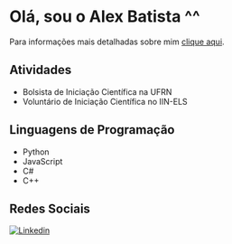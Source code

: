 # Olá, sou o Alex Batista ^^
Para informações mais detalhadas sobre mim [clique aqui](https://sites.google.com/view/alex-batista-da-costa/p%C3%A1gina-inicial).

## Atividades
- Bolsista de Iniciação Científica na UFRN
- Voluntário de Iniciação Científica no IIN-ELS

## Linguagens de Programação
- Python
- JavaScript
- C#
- C++

## Redes Sociais
[![Linkedin](https://img.shields.io/badge/LinkedIn-0077B5?style=for-the-badge&logo=linkedin&logoColor=white)](https://www.linkedin.com/in/alex-batista-da-costa-880818247/)

